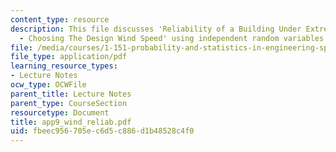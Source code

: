 ```yaml
---
content_type: resource
description: This file discusses 'Reliability of a Building Under Extreme Wind Loads
  - Choosing The Design Wind Speed' using independent random variables.
file: /media/courses/1-151-probability-and-statistics-in-engineering-spring-2005/fbeec956705ec6d5c886d1b48528c4f0_app9_wind_reliab.pdf
file_type: application/pdf
learning_resource_types:
- Lecture Notes
ocw_type: OCWFile
parent_title: Lecture Notes
parent_type: CourseSection
resourcetype: Document
title: app9_wind_reliab.pdf
uid: fbeec956-705e-c6d5-c886-d1b48528c4f0
---
```

